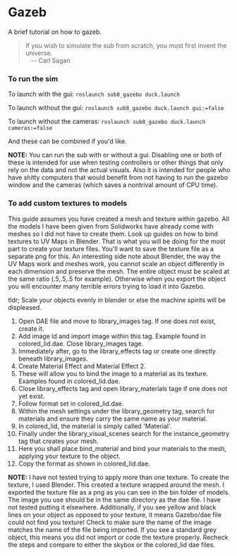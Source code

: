 # Gazeb

A brief tutorial on how to gazeb.

> If you wish to simulate the sub from scratch, you must first invent the universe. <br>
> &nbsp;&nbsp;&nbsp;-- Carl Sagan

### To run the sim
To launch with the gui:
`roslaunch sub8_gazebo duck.launch`

To launch without the gui: `roslaunch sub8_gazebo duck.launch gui:=false`

To launch without the cameras: `roslaunch sub8_gazebo duck.launch cameras:=false`

And these can be combined if you'd like.

**NOTE:** You can run the sub with or without a gui. Disabling one or both of these is intended for use when testing controllers or other things that only rely on the data and not the actual visuals. Also it is intended for people who have shitty computers that would benefit from not having to run the gazebo window and the cameras (which saves a nontrival amount of CPU time).

### To add custom textures to models
This guide assumes you have created a mesh and texture within gazebo. All the models I have been given from Solidworks have already come with meshes so I did not have to create them. Look up guides on how to bind textures to UV Maps in Blender. That is what you will be doing for the most part to create your texture files. You'll want to save the texture file as a separate png for this. An interesting side note about Blender, the way the UV Maps work and meshes work, you cannot scale an object differently in each dimension and preserve the mesh. The entire object must be scaled at the same ratio (.5,.5,.5 for example). Otherwise when you export the object you will encounter many terrible errors trying to load it into Gazebo. 

tldr; Scale your objects evenly in blender or else the machine spirits will be displeased. 

1. Open DAE file and move to library_images tag. If one does not exist, create it.
2. Add image id and import image within this tag. Example found in colored_lid.dae. Close library_images tage.
3. Immediately after, go to the library_effects tag or create one directly beneath library_images. 
4. Create Material Effect and Material Effect 2. 
5. These will allow you to bind the image to a material as its texture. Examples found in colored_lid.dae.
6. Close library_effects tag and open library_materials tage if one does not yet exist. 
7. Follow format set in colored_lid.dae.
8. Within the mesh settings under the library_geometry tag, search for materials and ensure they carry the same name as your material. 
9. In colored_lid, the material is simply called 'Material'.
10. Finally under the library_visual_scenes search for the instance_geometry tag that creates your mesh.
11. Here you shall place bind_material and bind your materials to the mesh, applying your texture to the object. 
12. Copy the format as shown in colored_lid.dae. 

**NOTE:** I have not tested trying to apply more than one texture. To create the texture, I used Blender. This created a texture wrapped around the mesh. I exported the texture file as a png as you can see in the bin folder of models. The image you use should be in the same directory as the dae file. I have not tested putting it elsewhere. Additionally, if you see yellow and black lines on your object as opposed to your  texture, it means Gazebo/dae file could not find you texture! Check to make sure the name of the image matches the name of the file being imported. If you see a standard grey object, this means you did not import or code the  texture properly. Recheck the steps and compare to either the skybox or the colored_lid dae files.  
